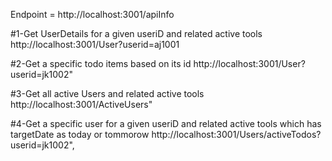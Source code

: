 Endpoint = http://localhost:3001/apiInfo
  
  
  #1-Get UserDetails for a given useriD and related active tools
  http://localhost:3001/User?userid=aj1001
  
  #2-Get a specific todo items based on its id
  http://localhost:3001/User?userid=jk1002"
  
  #3-Get all active Users and related active tools
  http://localhost:3001/ActiveUsers"
  
  #4-Get a specific user for a given useriD and related active tools which has targetDate as today or tommorow
  http://localhost:3001/Users/activeTodos?userid=jk1002",

